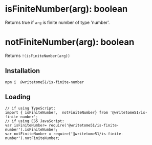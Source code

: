 # isFiniteNumber(arg): boolean

Returns true if `arg` is finite number of type 'number'.

# notFiniteNumber(arg): boolean

Returns `!(isFiniteNumber(arg))`


## Installation
`npm i  @writetome51/is-finite-number`

## Loading
```
// if using TypeScript:
import { isFiniteNumber,  notFiniteNumber} from '@writetome51/is-finite-number';
// if using ES5 JavaScript:
var isFiniteNumber= require('@writetome51/is-finite-number').isFiniteNumber;
var notFiniteNumber = require('@writetome51/is-finite-number').notFiniteNumber;
```
